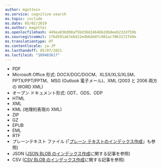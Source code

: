 ```yaml
---
author: mgottein
ms.service: cognitive-search
ms.topic: include
ms.date: 05/02/2019
ms.author: magottei
ms.openlocfilehash: 449ea830d08af5bd36d2464bb2db8eeb232d759b
ms.sourcegitcommit: 1fbd591a67e6422edb6de8fc901ac7063172f49e
ms.translationtype: HT
ms.contentlocale: ja-JP
ms.lasthandoff: 05/07/2021
ms.locfileid: "109483617"
---
```

* PDF
* Microsoft Office 形式: DOCX/DOC/DOCM、XLSX/XLS/XLSM、PPTX/PPT/PPTM、MSG (Outlook 電子メール)、XML (2003 と 2006 両方の WORD XML)
* オープン ドキュメント形式: ODT、ODS、ODP  
* HTML
* XML
* KML (地理的表現の XML)
* ZIP
* GZ
* EPUB
* EML
* RTF
* プレーンテキスト ファイル (「[プレーン テキストのインデックス作成](../articles/search/search-howto-index-plaintext-blobs.md)」も参照)
* JSON ([JSON BLOB のインデックス作成](../articles/search/search-howto-index-json-blobs.md)に関する記事を参照)
* CSV ([CSV BLOB のインデックス作成](../articles/search/search-howto-index-csv-blobs.md)に関する記事を参照)